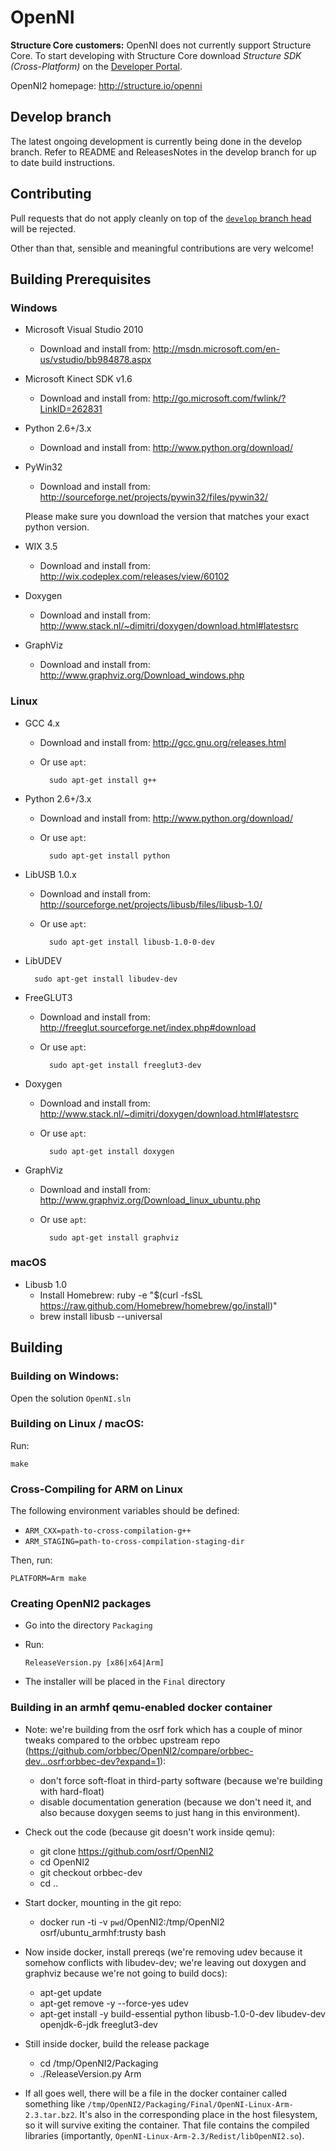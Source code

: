 # OpenNI

**Structure Core customers:** OpenNI does not currently support Structure Core. To start developing with Structure Core download *Structure SDK (Cross-Platform)* on the [Developer Portal](https://developer.structure.io/sdk).


OpenNI2 homepage: http://structure.io/openni

## Develop branch ##

The latest ongoing development is currently being done in the develop branch.  Refer to README and ReleasesNotes in the develop branch for up to date build instructions.

## Contributing ##

Pull requests that do not apply cleanly on top of the [`develop` branch head](http://github.com/occipital/OpenNI2/tree/develop) will be rejected.

Other than that, sensible and meaningful contributions are very welcome!

## Building Prerequisites

### Windows

- Microsoft Visual Studio 2010

    - Download and install from: http://msdn.microsoft.com/en-us/vstudio/bb984878.aspx

- Microsoft Kinect SDK v1.6

    - Download and install from: http://go.microsoft.com/fwlink/?LinkID=262831

- Python 2.6+/3.x

    - Download and install from: http://www.python.org/download/

- PyWin32

    - Download and install from: http://sourceforge.net/projects/pywin32/files/pywin32/

    Please make sure you download the version that matches your exact python version.

- WIX 3.5

    - Download and install from: http://wix.codeplex.com/releases/view/60102

- Doxygen

    - Download and install from: http://www.stack.nl/~dimitri/doxygen/download.html#latestsrc

- GraphViz

    - Download and install from: http://www.graphviz.org/Download_windows.php

### Linux

- GCC 4.x

	- Download and install from: http://gcc.gnu.org/releases.html

    - Or use `apt`:

	    	sudo apt-get install g++

- Python 2.6+/3.x

    - Download and install from: http://www.python.org/download/

    - Or use `apt`:

	    	sudo apt-get install python

- LibUSB 1.0.x

    - Download and install from: http://sourceforge.net/projects/libusb/files/libusb-1.0/

    - Or use `apt`:

	    	sudo apt-get install libusb-1.0-0-dev

- LibUDEV

		sudo apt-get install libudev-dev

- FreeGLUT3

    - Download and install from: http://freeglut.sourceforge.net/index.php#download

    - Or use `apt`:

	    	sudo apt-get install freeglut3-dev

- Doxygen

    - Download and install from: http://www.stack.nl/~dimitri/doxygen/download.html#latestsrc

    - Or use `apt`:

    		sudo apt-get install doxygen

- GraphViz

    - Download and install from: http://www.graphviz.org/Download_linux_ubuntu.php

    - Or use `apt`:

    		sudo apt-get install graphviz

### macOS
- Libusb 1.0
  - Install Homebrew: ruby -e "$(curl -fsSL https://raw.github.com/Homebrew/homebrew/go/install)"
  - brew install libusb --universal


## Building

### Building on Windows:

  Open the solution `OpenNI.sln`

### Building on Linux / macOS:

  Run:

	make

### Cross-Compiling for ARM on Linux

  The following environment variables should be defined:

- `ARM_CXX=path-to-cross-compilation-g++`
- `ARM_STAGING=path-to-cross-compilation-staging-dir`

Then, run:

	PLATFORM=Arm make

### Creating OpenNI2 packages

  - Go into the directory `Packaging`
  - Run:

		ReleaseVersion.py [x86|x64|Arm]

  - The installer will be placed in the `Final` directory

### Building in an armhf qemu-enabled docker container

- Note: we're building from the osrf fork which has a couple of minor tweaks compared to the orbbec upstream repo (https://github.com/orbbec/OpenNI2/compare/orbbec-dev...osrf:orbbec-dev?expand=1):
  - don't force soft-float in third-party software (because we're building with hard-float)
  - disable documentation generation (because we don't need it, and also because doxygen seems to just hang in this environment).

- Check out the code (because git doesn't work inside qemu):
  - git clone https://github.com/osrf/OpenNI2
  - cd OpenNI2
  - git checkout orbbec-dev
  - cd ..
- Start docker, mounting in the git repo:
  - docker run -ti -v `pwd`/OpenNI2:/tmp/OpenNI2 osrf/ubuntu_armhf:trusty bash
- Now inside docker, install prereqs (we're removing udev because it somehow conflicts with libudev-dev; we're leaving out doxygen and graphviz because we're not going to build docs):
  - apt-get update
  - apt-get remove -y --force-yes udev
  - apt-get install -y build-essential python libusb-1.0-0-dev libudev-dev openjdk-6-jdk freeglut3-dev
- Still inside docker, build the release package
  - cd /tmp/OpenNI2/Packaging
  - ./ReleaseVersion.py Arm
- If all goes well, there will be a file in the docker container called something like `/tmp/OpenNI2/Packaging/Final/OpenNI-Linux-Arm-2.3.tar.bz2`.  It's also in the corresponding place in the host filesystem, so it will survive exiting the container. That file contains the compiled libraries (importantly, `OpenNI-Linux-Arm-2.3/Redist/libOpenNI2.so`).
